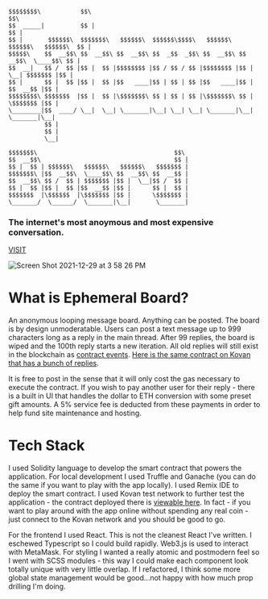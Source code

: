 ```
$$$$$$$$\           $$\                                                             $$\
$$  _____|          $$ |                                                            $$ |
$$ |       $$$$$$\  $$$$$$$\   $$$$$$\  $$$$$$\$$$$\   $$$$$$\   $$$$$$\   $$$$$$\  $$ |
$$$$$\    $$  __$$\ $$  __$$\ $$  __$$\ $$  _$$  _$$\ $$  __$$\ $$  __$$\  \____$$\ $$ |
$$  __|   $$ /  $$ |$$ |  $$ |$$$$$$$$ |$$ / $$ / $$ |$$$$$$$$ |$$ |  \__| $$$$$$$ |$$ |
$$ |      $$ |  $$ |$$ |  $$ |$$   ____|$$ | $$ | $$ |$$   ____|$$ |      $$  __$$ |$$ |
$$$$$$$$\ $$$$$$$  |$$ |  $$ |\$$$$$$$\ $$ | $$ | $$ |\$$$$$$$\ $$ |      \$$$$$$$ |$$ |
\________|$$  ____/ \__|  \__| \_______|\__| \__| \__| \_______|\__|       \_______|\__|
          $$ |
          $$ |
          \__|

$$$$$$$\                                      $$\
$$  __$$\                                     $$ |
$$ |  $$ | $$$$$$\   $$$$$$\   $$$$$$\   $$$$$$$ |
$$$$$$$\ |$$  __$$\  \____$$\ $$  __$$\ $$  __$$ |
$$  __$$\ $$ /  $$ | $$$$$$$ |$$ |  \__|$$ /  $$ |
$$ |  $$ |$$ |  $$ |$$  __$$ |$$ |      $$ |  $$ |
$$$$$$$  |\$$$$$$  |\$$$$$$$ |$$ |      \$$$$$$$ |
\_______/  \______/  \_______|\__|       \_______|
```

### The internet's most anoymous and most expensive conversation.

[VISIT](https://ephemeralboard.com/)

![Screen Shot 2021-12-29 at 3 58 26 PM](https://user-images.githubusercontent.com/6600962/147710046-ed933e09-33c3-467b-bd2b-8c236a022cb2.png)

# What is Ephemeral Board?

An anonymous looping message board. Anything can be posted. The board is by design unmoderatable. Users can post a text message up to 999 characters long as a reply in the main thread. After 99 replies, the board is wiped and the 100th reply starts a new iteration. All old replies will still exist in the blockchain as [contract events](https://etherscan.io/address/0xcb48d88b69272323adb6564678d9fd6908dbeae3#events). [Here is the same contract on Kovan that has a bunch of replies](https://kovan.etherscan.io/address/0x48eb092a010cd06d0d9dfd00960cf60724d5a562#events).

It is free to post in the sense that it will only cost the gas necessary to execute the contract. If you wish to pay another user for their reply - there is a built in UI that handles the dollar to ETH conversion with some preset gift amounts. A 5% service fee is deducted from these payments in order to help fund site maintenance and hosting.

# Tech Stack

I used Solidity language to develop the smart contract that powers the application. For local development I used Truffle and Ganache (you can do the same if you want to play with the app locally). I used Remix IDE to deploy the smart contract. I used Kovan test network to further test the application - the contract deployed there is [viewable here](https://kovan.etherscan.io/address/0x48eb092a010cd06d0d9dfd00960cf60724d5a562). In fact - if you want to play around with the app online without spending any real coin - just connect to the Kovan network and you should be good to go.

For the frontend I used React. This is not the cleanest React I've written. I eschewed Typescript so I could build rapidly. Web3.js is used to interact with MetaMask. For styling I wanted a really atomic and postmodern feel so I went with SCSS modules - this way I could make each component look totally unique with very little overlap. If I refactored, I think some more global state management would be good...not happy with how much prop drilling I'm doing.
